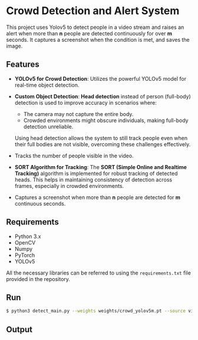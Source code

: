 # Crowd Detection and Alert System

This project uses Yolov5 to detect people in a video stream and raises an alert when more than **n** people are detected continuously for over **m** seconds. It captures a screenshot when the condition is met, and saves the image.

## Features

- **YOLOv5 for Crowd Detection**: Utilizes the powerful YOLOv5 model for real-time object detection.
- **Custom Object Detection**: **Head detection** instead of person (full-body) detection is used to improve accuracy in scenarios where:
  - The camera may not capture the entire body.
  - Crowded environments might obscure individuals, making full-body detection unreliable.
  
  Using head detection allows the system to still track people even when their full bodies are not visible, overcoming these challenges effectively.
- Tracks the number of people visible in the video.
- **SORT Algorithm for Tracking**: The **SORT (Simple Online and Realtime Tracking)** algorithm is implemented for robust tracking of detected heads. This helps in maintaining consistency of detection across frames, especially in crowded environments.
- Captures a screenshot when more than **n** people are detected for **m** continuous seconds.


## Requirements

- Python 3.x
- OpenCV
- Numpy
- PyTorch
- YOLOv5

All the necessary libraries can be referred to using the `requirements.txt` file provided in the repository.



## Run

```bash
$ python3 detect_main.py --weights weights/crowd_yolov5m.pt --source video1.mp4 --view-img --n_people 2 --n_seconds 1
```
  
  
## Output

  

